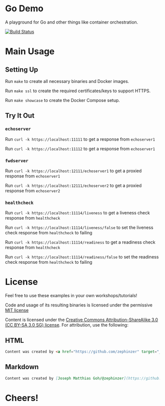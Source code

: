 # Go Demo
A playground for Go and other things like container orchestration.

[![Build Status](https://travis-ci.org/zephinzer/go-demo.svg?branch=master)](https://travis-ci.org/zephinzer/go-demo)

# Main Usage

## Setting Up

Run `make` to create all necessary binaries and Docker images.

Run `make ssl` to create the required certificates/keys to support HTTPS.

Run `make showcase` to create the Docker Compose setup.

## Try It Out

### `echoserver`

Run `curl -k https://localhost:11111` to get a response from `echoserver1`

Run `curl -k https://localhost:11112` to get a response from `echoserver1`

### `fwdserver`

Run `curl -k https://localhost:12111/echoserver1` to get a proxied response from `echoserver1`

Run `curl -k https://localhost:12111/echoserver2` to get a proxied response from `echoserver2`

### `healthcheck`

Run `curl -k https://localhost:11114/liveness` to get a liveness check response from `healthcheck`

Run `curl -k https://localhost:11114/liveness/false` to set the liveness check response from `healthcheck` to failing

Run `curl -k https://localhost:11114/readiness` to get a readiness check response from `healthcheck`

Run `curl -k https://localhost:11114/readiness/false` to set the readiness check response from `healthcheck` to failing

# License
Feel free to use these examples in your own workshops/tutorials!

Code and usage of its resulting binaries is licensed under the permissive [MIT license](./LICENSE)

Content is licensed under the [Creative Commons Attribution-ShareAlike 3.0 (CC BY-SA 3.0 SG) license](https://creativecommons.org/licenses/by-sa/3.0/sg/). For attribution, use the following:

## HTML

```html
Content was created by <a href="https://github.com/zephinzer" target="_blank">Joseph Matthias Goh/@zephinzer</a> and the original content can be found at <a href="https://github.com/zephinzer/go-demo" target="_blank">https://github.com/zephinzer/go-demo</a>.
```

## Markdown

```markdown
Content was created by [Joseph Matthias Goh/@zephinzer](https://github.com/zephinzer) and the original content can be found at [https://github.com/zephinzer/go-demo](https://github.com/zephinzer/go-demo).
```

# Cheers!
